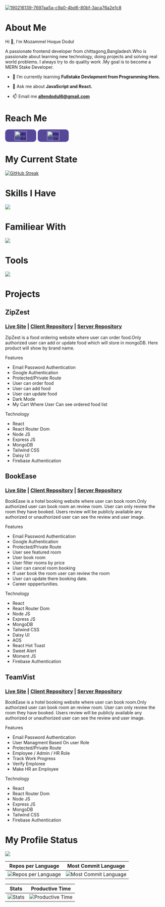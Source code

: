 <a href='https://www.linkedin.com/in/mozammel-hoque-dodul-842272257' target='_blank'><img src='https://i.postimg.cc/LqVzRHRL/190216139-7697aa5a-c9a0-4bd6-80bf-3aca76a2e1c8.gif' border='0' alt='190216139-7697aa5a-c9a0-4bd6-80bf-3aca76a2e1c8'/></a>

<h1>About Me</h1>
<p align="">Hi 👋, I'm Mozammel Hoque Dodul</p>
<p align="">A passionate frontend developer from chittagong,Bangladesh.Who is passionate about learning new technology, doing projects and solving real world problems. I always try to do quality work .My goal is to become a MERN Stake Developer.</h3>

- 🌱 I’m currently learning **Fullstake Devlopment from Programming Hero.**

- 💬 Ask me about **JavaScript and React.**

- 📫 Email me **allendodul6@gmail.com**


<h1>Reach Me</h1>

<div style='display: flex; gap: 5px;'>

<a href="https://twitter.com/dodul01" target="blank">
    <button style='background: #55489b; width: 100px; border:none; outline: none; padding:5px; border-radius: 10px; cursor:pointer;'>
        <img align="center" src="https://raw.githubusercontent.com/rahuldkjain/github-profile-readme-generator/master/src/images/icons/Social/twitter.svg" alt="dodul01" height="30" width="40" />
    </button>
</a>

<a href="https://www.linkedin.com/in/mozammel-hoque-dodul-842272257" target="blank">
    <button style='background: #55489b; width: 100px; border:none; outline: none; padding:5px; border-radius: 10px; cursor:pointer;'>
        <img align="center" src="https://raw.githubusercontent.com/rahuldkjain/github-profile-readme-generator/master/src/images/icons/Social/linked-in-alt.svg" alt="mozammel hoque dodul" height="30" width="40" />
    </button>
</a>
</div>


<h1>My Current State</h1>

[![GitHub Streak](https://github-readme-streak-stats.herokuapp.com?user=Dodul01&theme=iceberg&border_radius=10&card_width=600)](https://git.io/streak-stats)

<h1>Skills I Have</h1>

<p>
  <a href="https://skillicons.dev">
    <img src="https://skillicons.dev/icons?i=html,css,tailwindcss,javascript,react,vite" />
  </a>
</p>

<h1>Familiear With</h1>

<p>
  <a href="https://skillicons.dev">
    <img src="https://skillicons.dev/icons?i=nodejs,expressjs,mongodb,mui,firebase,ts" />
  </a>
</p>

<h1>Tools</h1>

<p>
  <a href="https://skillicons.dev">
    <img src="https://skillicons.dev/icons?i=vscode,git,github,figma" />
  </a>
</p>


# Projects
## ZipZest 
### <a href="https://difficult-wrench.surge.sh">Live Site</a> | <a href="https://github.com/Dodul01/ZipZest-Client">Client Repository</a> | <a href="https://github.com/Dodul01/ZipZest-Server">Server Repository</a>
ZipZest is a food ordering website where user can order food.Only authorized user can add or update food which will store in mongoDB. Here product will show by brand name.

Features
- Email Password Authentication
- Google Authentication
- Protected/Private Route
- User can order food
- User can add food
- User can update food
- Dark Mode
- My Cart Where User Can see ordered food list

Technology
- React
- React Router Dom
- Node JS
- Express JS
- MongoDB
- Tailwind CSS
- Daisy UI
- Firebase Authentication

## BookEase  
### <a href="https://bookease-537ed.web.app">Live Site</a> | <a href="https://github.com/Dodul01/BookEase-Client">Client Repository</a> | <a href="https://github.com/Dodul01/BookEase-Server">Server Repository</a>
BookEase is a hotel booking website where user can book room.Only authorized user can book room an review room. User can only review the room they have booked. Users review will be publicly available any authorized or unauthorized user can see the review and user image.

Features
- Email Password Authentication
- Google Authentication
- Protected/Private Route
- User see featured room
- User book room
- User filter rooms by price
- User can cancel room booking
- If user book the room user can review the room
- User can update there booking date.
- Career opppertunities.

Technology
- React
- React Router Dom
- Node JS
- Express JS
- MongoDB
- Tailwind CSS
- Daisy UI
- AOS
- React Hot Toast
- Sweet Alert
- Moment JS
- Firebase Authentication

## TeamVist  
### <a href="https://cluttered-beef.surge.sh">Live Site</a> | <a href="https://github.com/Dodul01/TeamVist-Client">Client Repository</a> | <a href="https://github.com/Dodul01/TeamVist-Server">Server Repository</a>
BookEase is a hotel booking website where user can book room.Only authorized user can book room an review room. User can only review the room they have booked. Users review will be publicly available any authorized or unauthorized user can see the review and user image.

Features
- Email Password Authentication
- User Managment Based On user Role
- Protected/Private Route
- Employee / Admin / HR Role
- Track Work Progress
- Verify Emploree
- Make HR an Employee

Technology
- React
- React Router Dom
- Node JS
- Express JS
- MongoDB
- Tailwind CSS
- Firebase Authentication



# My Profile Status
![](http://github-profile-summary-cards.vercel.app/api/cards/profile-details?username=dodul01&theme=algolia)

| Repos per Language | Most Commit Language |
| --- | --- |
| ![Repos per Language](http://github-profile-summary-cards.vercel.app/api/cards/repos-per-language?username=dodul01&theme=algolia) | ![Most Commit Language](http://github-profile-summary-cards.vercel.app/api/cards/most-commit-language?username=dodul01&theme=algolia) |

| Stats | Productive Time |
| --- | --- |
| ![Stats](http://github-profile-summary-cards.vercel.app/api/cards/stats?username=dodul01&theme=algolia) | ![Productive Time](http://github-profile-summary-cards.vercel.app/api/cards/productive-time?username=dodul01&theme=algolia&utcOffset=8) |
